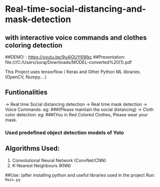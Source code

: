 # Real-time-social-distancing-and-mask-detection
## with interactive voice commands and clothes coloring detection

##DEMO: : https://youtu.be/9u4jOUY6Wkc
##Presentation: file:///C:/Users/suraj/Downloads/MODEL-converted%20(1).pdf

This Project uses tensorflow / Keras and Other Python ML libraries. (OpenCV, Numpy....)
## Funtionalities
-> Real time Social distancing detection
-> Real time mask detection
-> Voice Commands: eg: ###(Please maintain the social distancing)
-> Cloth color detection: eg: ###(You in Red Colored Clothes, Please wear your mask.

### Used predefined object detection models of Yolo

## Algorithms Used:

1. Convolutional Neural Network (ConvNet/CNN)
2. K-Nearest Neighbours (KNN)

##Use:
(after installing python and useful libraries used in the project
Run: `Main.py`
